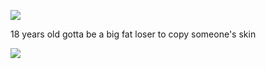 ![](https://komarev.com/ghpvc/?username=yaorijuana&color=000000&label=witnesses&base=1000) 

18 years old 
gotta be a big fat loser to copy someone's skin






![](https://71781816.carrd.co/assets/images/image11.jpg?v=cb657133)
